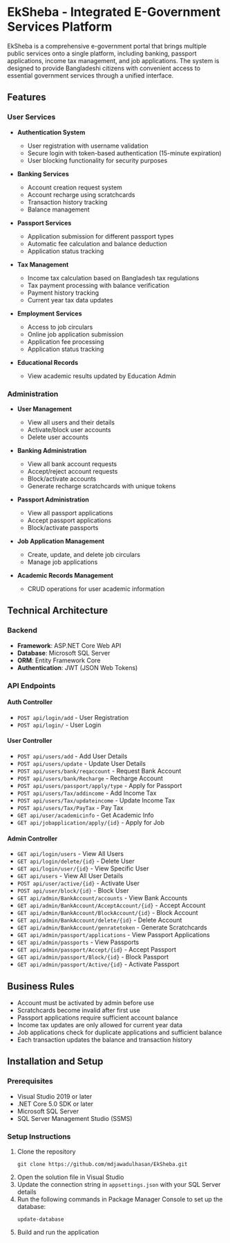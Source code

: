 # EkSheba - Integrated E-Government Services Platform

EkSheba is a comprehensive e-government portal that brings multiple public services onto a single platform, including banking, passport applications, income tax management, and job applications. The system is designed to provide Bangladeshi citizens with convenient access to essential government services through a unified interface.

## Features

### User Services
- **Authentication System**
  - User registration with username validation
  - Secure login with token-based authentication (15-minute expiration)
  - User blocking functionality for security purposes

- **Banking Services**
  - Account creation request system
  - Account recharge using scratchcards
  - Transaction history tracking
  - Balance management

- **Passport Services**
  - Application submission for different passport types
  - Automatic fee calculation and balance deduction
  - Application status tracking

- **Tax Management**
  - Income tax calculation based on Bangladesh tax regulations
  - Tax payment processing with balance verification
  - Payment history tracking
  - Current year tax data updates

- **Employment Services**
  - Access to job circulars
  - Online job application submission
  - Application fee processing
  - Application status tracking

- **Educational Records**
  - View academic results updated by Education Admin

### Administration
- **User Management**
  - View all users and their details
  - Activate/block user accounts
  - Delete user accounts

- **Banking Administration**
  - View all bank account requests
  - Accept/reject account requests
  - Block/activate accounts
  - Generate recharge scratchcards with unique tokens

- **Passport Administration**
  - View all passport applications
  - Accept passport applications
  - Block/activate passports

- **Job Application Management**
  - Create, update, and delete job circulars
  - Manage job applications

- **Academic Records Management**
  - CRUD operations for user academic information

## Technical Architecture

### Backend
- **Framework**: ASP.NET Core Web API
- **Database**: Microsoft SQL Server
- **ORM**: Entity Framework Core
- **Authentication**: JWT (JSON Web Tokens)

### API Endpoints

#### Auth Controller
- `POST api/login/add` - User Registration
- `POST api/login/` - User Login

#### User Controller
- `POST api/users/add` - Add User Details
- `POST api/users/update` - Update User Details
- `POST api/users/bank/reqaccount` - Request Bank Account
- `POST api/users/bank/Recharge` - Recharge Account
- `POST api/users/passport/apply/type` - Apply for Passport
- `POST api/users/Tax/addincome` - Add Income Tax
- `POST api/users/Tax/updateincome` - Update Income Tax
- `POST api/users/Tax/PayTax` - Pay Tax
- `GET api/user/academicinfo` - Get Academic Info
- `GET api/jobapplication/apply/{id}` - Apply for Job

#### Admin Controller
- `GET api/login/users` - View All Users
- `GET api/login/delete/{id}` - Delete User
- `GET api/login/user/{id}` - View Specific User
- `GET api/users` - View All User Details
- `POST api/user/active/{id}` - Activate User
- `POST api/user/block/{id}` - Block User
- `GET api/admin/BankAccount/accounts` - View Bank Accounts
- `GET api/admin/BankAccount/AcceptAccount/{id}` - Accept Account
- `GET api/admin/BankAccount/BlockAccount/{id}` - Block Account
- `GET api/admin/BankAccount/delete/{id}` - Delete Account
- `GET api/admin/BankAccount/genratetoken` - Generate Scratchcards
- `GET api/admin/passport/applications` - View Passport Applications
- `GET api/admin/passports` - View Passports
- `GET api/admin/passport/Accept/{id}` - Accept Passport
- `GET api/admin/passport/Block/{id}` - Block Passport
- `GET api/admin/passport/Active/{id}` - Activate Passport

## Business Rules
- Account must be activated by admin before use
- Scratchcards become invalid after first use
- Passport applications require sufficient account balance
- Income tax updates are only allowed for current year data
- Job applications check for duplicate applications and sufficient balance
- Each transaction updates the balance and transaction history

## Installation and Setup

### Prerequisites
- Visual Studio 2019 or later
- .NET Core 5.0 SDK or later
- Microsoft SQL Server
- SQL Server Management Studio (SSMS)

### Setup Instructions
1. Clone the repository
   ```
   git clone https://github.com/mdjawadulhasan/EkSheba.git
   ```
2. Open the solution file in Visual Studio
3. Update the connection string in `appsettings.json` with your SQL Server details
4. Run the following commands in Package Manager Console to set up the database:
   ```
   update-database
   ```
5. Build and run the application


